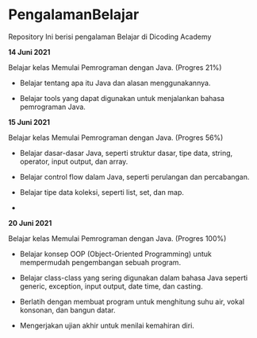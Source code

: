 # PengalamanBelajar

Repository Ini berisi pengalaman Belajar di Dicoding Academy


**14 Juni 2021**

Belajar kelas Memulai Pemrograman dengan Java. (Progres 21%)

  * Belajar tentang apa itu Java dan alasan menggunakannya.

  * Belajar tools yang dapat digunakan untuk menjalankan bahasa pemrograman Java.


**15 Juni 2021**  

Belajar kelas Memulai Pemrograman dengan Java. (Progres 56%)

  * Belajar dasar-dasar Java, seperti struktur dasar, tipe data, string, operator, input output, dan array.

  * Belajar control flow dalam Java, seperti perulangan dan percabangan.

  * Belajar tipe data koleksi, seperti list, set, dan map.
  * 

**20 Juni 2021**  

Belajar kelas Memulai Pemrograman dengan Java. (Progres 100%)

  * Belajar konsep OOP (Object-Oriented Programming) untuk mempermudah pengembangan sebuah program.

  * Belajar class-class yang sering digunakan dalam bahasa Java seperti generic, exception, input output, date time, dan casting. 

  * Berlatih dengan membuat program untuk menghitung suhu air, vokal konsonan, dan bangun datar. 

  * Mengerjakan ujian akhir untuk menilai kemahiran diri.
